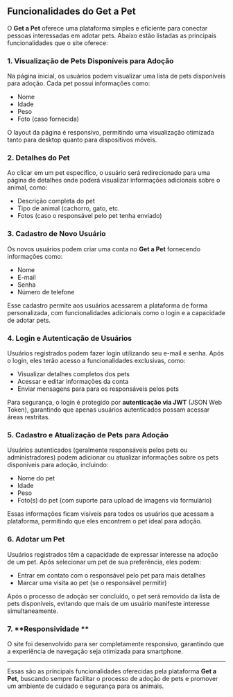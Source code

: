 ## Funcionalidades do Get a Pet

O **Get a Pet** oferece uma plataforma simples e eficiente para conectar pessoas interessadas em adotar pets. Abaixo estão listadas as principais funcionalidades que o site oferece:

### 1. **Visualização de Pets Disponíveis para Adoção**

Na página inicial, os usuários podem visualizar uma lista de pets disponíveis para adoção. Cada pet possui informações como:

- Nome
- Idade
- Peso
- Foto (caso fornecida)

O layout da página é responsivo, permitindo uma visualização otimizada tanto para desktop quanto para dispositivos móveis.

### 2. **Detalhes do Pet**

Ao clicar em um pet específico, o usuário será redirecionado para uma página de detalhes onde poderá visualizar informações adicionais sobre o animal, como:

- Descrição completa do pet
- Tipo de animal (cachorro, gato, etc.
- Fotos (caso o responsável pelo pet tenha enviado)

### 3. **Cadastro de Novo Usuário**

Os novos usuários podem criar uma conta no **Get a Pet** fornecendo informações como:

- Nome
- E-mail
- Senha
- Número de telefone

Esse cadastro permite aos usuários acessarem a plataforma de forma personalizada, com funcionalidades adicionais como o login e a capacidade de adotar pets.

### 4. **Login e Autenticação de Usuários**

Usuários registrados podem fazer login utilizando seu e-mail e senha. Após o login, eles terão acesso a funcionalidades exclusivas, como:

- Visualizar detalhes completos dos pets
- Acessar e editar informações da conta
- Enviar mensagens para para os responsáveis pelos pets

Para segurança, o login é protegido por **autenticação via JWT** (JSON Web Token), garantindo que apenas usuários autenticados possam acessar áreas restritas.

### 5. **Cadastro e Atualização de Pets para Adoção**

Usuários autenticados (geralmente responsáveis pelos pets ou administradores) podem adicionar ou atualizar informações sobre os pets disponíveis para adoção, incluindo:

- Nome do pet
- Idade
- Peso
- Foto(s) do pet (com suporte para upload de imagens via formulário)

Essas informações ficam visíveis para todos os usuários que acessam a plataforma, permitindo que eles encontrem o pet ideal para adoção.

### 6. **Adotar um Pet**

Usuários registrados têm a capacidade de expressar interesse na adoção de um pet. Após selecionar um pet de sua preferência, eles podem:

- Entrar em contato com o responsável pelo pet para mais detalhes
- Marcar uma visita ao pet (se o responsável permitir)

Após o processo de adoção ser concluído, o pet será removido da lista de pets disponíveis, evitando que mais de um usuário manifeste interesse simultaneamente.


### 7. **Responsividade **

O site foi desenvolvido para ser completamente responsivo, garantindo que a experiência de navegação seja otimizada para smartphone.


---

Essas são as principais funcionalidades oferecidas pela plataforma **Get a Pet**, buscando sempre facilitar o processo de adoção de pets e promover um ambiente de cuidado e segurança para os animais.

